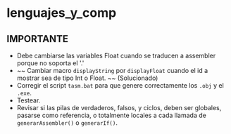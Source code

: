 # lenguajes_y_comp

## IMPORTANTE

* Debe cambiarse las variables Float cuando se traducen a assembler porque no soporta el '.'
* ~~ Cambiar macro `displayString` por `displayFloat` cuando el id a mostrar sea de tipo Int o Float. ~~ (Solucionado)
* Corregir el script `tasm.bat` para que genere correctamente los `.obj` y el `.exe`.
* Testear.
* Revisar si las pilas de verdaderos, falsos, y ciclos, deben ser globales, pasarse como referencia, o totalmente locales a cada llamada de `generarAssembler()` o `generarIf()`.

